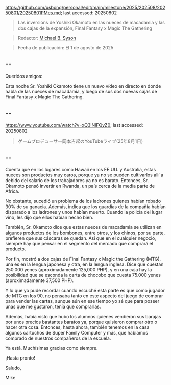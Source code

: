 https://github.com/usbong/personal/edit/main/milestone/2025/202508/20250801/20250801PMes.md; last accessed: 20250802

> Las inversións de Yoshiki Okamoto en las nueces de macadamia y las dos cajas de la expansión, Final Fantasy x Magic The Gathering

> Redactor: [Michael B. Syson](https://www.linkedin.com/in/michaelsyson/)

> Fecha de publicación: El 1 de agosto de 2025

## --

Queridos amigos:

Esta noche Sr. Yoshiki Okamoto tiene un nuevo vídeo en directo en donde habla de las nueces de macadamia, y luego de sus dos nuevas cajas de Final Fantasy x Magic The Gathering. 

## --

https://www.youtube.com/watch?v=xQ3INlFQyZ0; last accessed: 20250802

> ゲームプロデューサー岡本吉起のYouTubeライブ(25年8月1日) 

## --

Cuenta que en los lugares como Hawaii en los EE.UU. y Australia, estas nueces son productos muy caros, porque ya no se pueden cultivarlos allí a debido del salario de los trabajadores ya no es barato. Entonces, Sr. Okamoto pensó invertir en Rwanda, un país cerca de la media parte de Africa. 

No obstante, sucedió un problema de los ladrones quienes habían robado 30% de su ganacia. Además, indica que los guardias de la compañía habían disparado a los ladrones y unos habían muerto. Cuando la policía del lugar vino, les dijo que ellos habían hecho bien.

También, Sr. Okamoto dice que estas nueces de macadamia se utilizan en algunos productos de los bombones, entre otros, y los chinos, por su parte, prefieren que sus cáscaras se quedan. Así que en el cualquier negocio, siempre hay que pensar en el segmento del mercado que comprará el producto.

Por fin, mostró a dos cajas de Final Fantasy x Magic the Gathering (MTG), una es en la lengua japonesa y otra, en la lengua inglesa. Dice que cuestan 250.000 yenes (aproximadamente 125,000 PHP), y en una caja hay la posibilidad que se esconda la carta de chocobo que cuesta 75.000 yenes (aproximadamente 37,500 PHP).

Y lo que yo pude recordar cuando escuché esta parte es que como jugador de MTG en los 90, no pensaba tanto en este aspecto del juego de comprar para vender las cartas, aunque aún en ese tiempo yo sé que para poseer unas que me gustaron, tenía que comprarlas. 

Además, había visto que hubo los alumnos quienes vendieron sus barajas por unos precios bastantes baratos ya, porque quisieron comprar otro o hacer otra cosa. Entonces, hasta ahora, también tenemos en la casa algunos cartuchos de Super Family Computer y más, que habíamos comprado de nuestros compañeros de la escuela.

Ya está. Muchísimas gracias como siempre.

¡Hasta pronto!

Saludo,

Mike